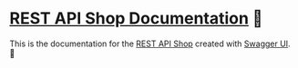 # [REST API Shop Documentation](https://pengfluf.github.io/rest-api-shop-docs/) :tea:

This is the documentation for the [REST API Shop](https://pengfluf.github.io/rest-api-shop/) created with [Swagger UI](https://github.com/swagger-api/swagger-ui). :fish_cake:
